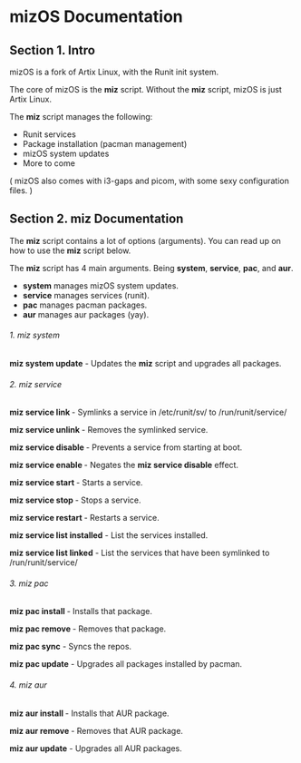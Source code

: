 # mizOS Documentation

## Section 1. Intro
mizOS is a fork of Artix Linux, with the Runit init system.

The core of mizOS is the **miz** script. Without the **miz** script, mizOS is just Artix Linux.

The **miz** script manages the following:
- Runit services
- Package installation (pacman management)
- mizOS system updates
- More to come

( mizOS also comes with i3-gaps and picom, with some sexy configuration files. )

## Section 2. **miz** Documentation

The **miz** script contains a lot of options (arguments). You can read up on how to use the **miz** script below.

The **miz** script has 4 main arguments. Being **system**, **service**, **pac**, and **aur**.

- **system** manages mizOS system updates.
- **service** manages services (runit).
- **pac** manages pacman packages.
- **aur** manages aur packages (yay).

###### 1. miz system
**miz system update** - Updates the **miz** script and upgrades all packages.

###### 2. miz service
**miz service link <service>** - Symlinks a service in /etc/runit/sv/ to /run/runit/service/

**miz service unlink <service>** - Removes the symlinked service.

**miz service disable <service>** - Prevents a service from starting at boot.

**miz service enable <service>** - Negates the **miz service disable** effect.

**miz service start <service>** - Starts a service.

**miz service stop <service>** - Stops a service.

**miz service restart <service>** - Restarts a service.

**miz service list installed** - List the services installed.

**miz service list linked** - List the services that have been symlinked to /run/runit/service/

###### 3. miz pac
**miz pac install <package>** - Installs that package.

**miz pac remove <package>** - Removes that package.

**miz pac sync** - Syncs the repos.

**miz pac update** - Upgrades all packages installed by pacman.

###### 4. miz aur
**miz aur install <package>** - Installs that AUR package.

**miz aur remove <package>** - Removes that AUR package.

**miz aur update** - Upgrades all AUR packages.
